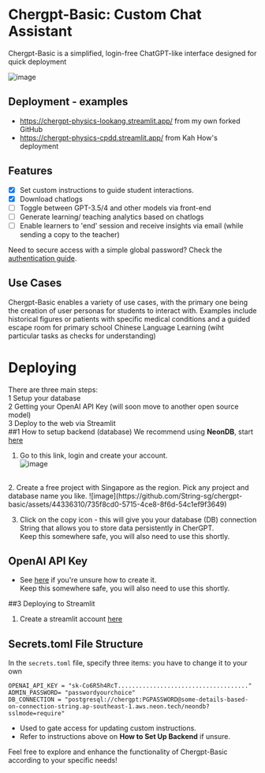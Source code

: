 # Chergpt-Basic: Custom Chat Assistant
Chergpt-Basic is a simplified, login-free ChatGPT-like interface designed for quick deployment

![image](https://github.com/String-sg/chergpt-basic/assets/44336310/6e6f506d-d849-4116-9c9a-20b578b88040)

## Deployment - examples
-  https://chergpt-physics-lookang.streamlit.app/ from my own forked GitHub 
-  https://chergpt-physics-cpdd.streamlit.app/  from Kah How's deployment

## Features
- [x] Set custom instructions to guide student interactions.
- [x] Download chatlogs
- [ ] Toggle between GPT-3.5/4 and other models via front-end 
- [ ] Generate learning/ teaching analytics based on chatlogs
- [ ] Enable learners to 'end' session and receive insights via email (while sending a copy to the teacher)

Need to secure access with a simple global password? Check the [authentication guide](https://docs.streamlit.io/knowledge-base/deploy/authentication-without-sso).

## Use Cases
Chergpt-Basic enables a variety of use cases, with the primary one being the creation of user personas for students to interact with. Examples include historical figures or patients with specific medical conditions and a guided escape room for primary school Chinese Language Learning (wiht particular tasks as checks for understanding)

# Deploying
There are three main steps:<br>
1 Setup your database <br>
2 Getting your OpenAI API Key (will soon move to another open source model) <br>
3 Deploy to the web via Streamlit <br>
##1 How to setup backend (database)
We recommend using **NeonDB**, start [here](https://console.neon.tech/) <br>

1. Go to this link, login and create your account.<br>
![image](https://github.com/String-sg/chergpt-basic/assets/44336310/c4921ffc-15ec-48d2-a4ba-8dec02ef66c1)
<br>
2. Create a free project with Singapore as the region. Pick any project and database name you like. 
![image](https://github.com/String-sg/chergpt-basic/assets/44336310/735f8cd0-5715-4ce8-8f6d-54c1ef9f3649)

3. Click on the copy icon - this will give you your database (DB) connection String that allows you to store data persistently in CherGPT.<br>
Keep this somewhere safe, you will also need to use this shortly.

## OpenAI API Key
- See [here](https://teachertech.beehiiv.com/p/api-openai) if you're unsure how to create it.<br>
Keep this somewhere safe, you will also need to use this shortly.

##3 Deploying to Streamlit
1. Create a streamlit account [here](https://streamlit.io/)
## Secrets.toml File Structure
In the `secrets.toml` file, specify three items: you have to change it to your own

```
OPENAI_API_KEY = "sk-Co6R5h4RcT....................................." 
ADMIN_PASSWORD= "passwordyourchoice" 
DB_CONNECTION = "postgresql://chergpt:PGPASSWORD@some-details-based-on-connection-string.ap-southeast-1.aws.neon.tech/neondb?sslmode=require" 
```
- Used to gate access for updating custom instructions.
- Refer to instructions above on **How to Set Up Backend** if unsure.

Feel free to explore and enhance the functionality of Chergpt-Basic according to your specific needs!
